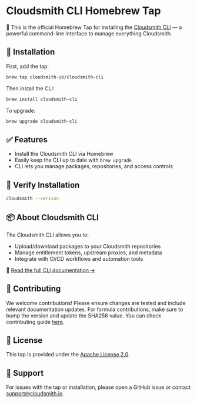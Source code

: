 # Cloudsmith CLI Homebrew Tap

🍺 This is the official Homebrew Tap for installing the [Cloudsmith CLI](https://help.cloudsmith.io/docs/cli) — a powerful command-line interface to manage everything Cloudsmith.

## 🔧 Installation

First, add the tap:

```bash
brew tap cloudsmith-io/cloudsmith-cli
```

Then install the CLI:

```bash
brew install cloudsmith-cli
```

To upgrade:

```bash
brew upgrade cloudsmith-cli
```

## ✅ Features

- Install the Cloudsmith CLI via Homebrew
- Easily keep the CLI up to date with `brew upgrade`
- CLI lets you manage packages, repositories, and access controls

## 🧪 Verify Installation

```bash
cloudsmith --version
```

## 📦 About Cloudsmith CLI

The Cloudsmith CLI allows you to:

- Upload/download packages to your Cloudsmith repositories
- Manage entitlement tokens, upstream proxies, and metadata
- Integrate with CI/CD workflows and automation tools

📘 [Read the full CLI documentation →](https://help.cloudsmith.io/docs/cli)


## 🤝 Contributing

We welcome contributions! Please ensure changes are tested and include relevant documentation updates. For formula contributions, make sure to bump the version and update the SHA256 value. You can check contributing guide [here](https://github.com/cloudsmith-io/homebrew-cloudsmith-cli/blob/main/CONTRIBUTING.md).

## 🧾 License

This tap is provided under the [Apache License 2.0](https://www.apache.org/licenses/LICENSE-2.0).

## 💬 Support

For issues with the tap or installation, please open a GitHub issue or contact [support@cloudsmith.io](mailto:support@cloudsmith.io).
